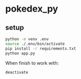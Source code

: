 # pokedex_py

## setup

```bash
python -m venv .env
source ./.env/bin/activate
pip install -r requirements.txt
python app.py
```

When finish to work with:

```bash
deactivate
```